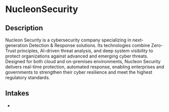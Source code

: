 # NucleonSecurity

## Description
Nucleon Security is a cybersecurity company specializing in next-generation Detection & Response solutions. Its technologies combine Zero-Trust principles, AI-driven threat analysis, and deep system visibility to protect organizations against advanced and emerging cyber threats. Designed for both cloud and on-premises environments, Nucleon Security delivers real-time protection, automated response, enabling enterprises and governments to strengthen their cyber resilience and meet the highest regulatory standards.

## Intakes
*
